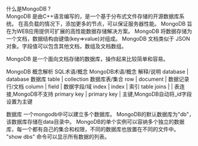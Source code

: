 什么是MongoDB ?    
MongoDB 是由C++语言编写的，是一个基于分布式文件存储的开源数据库系统。
在高负载的情况下，添加更多的节点，可以保证服务器性能。
MongoDB 旨在为WEB应用提供可扩展的高性能数据存储解决方案。
MongoDB 将数据存储为一个文档，数据结构由键值(key=>value)对组成。
MongoDB 文档类似于 JSON 对象。字段值可以包含其他文档，数组及文档数组。

MongoDB 是一个面向文档存储的数据库，操作起来比较简单和容易。



MongoDB 概念解析
SQL术语/概念	MongoDB术语/概念	解释/说明
database |	database	数据库
table |	collection	数据库表/集合
row	| document |	数据记录行/文档
column	| field | 	数据字段/域
index	| index	| 索引
table joins	|   | 	表连接,MongoDB不支持
primary key	| primary key	| 主键,MongoDB自动将_id字段设置为主键

数据库
一个mongodb中可以建立多个数据库。
MongoDB的默认数据库为"db"，该数据库存储在data目录中。
MongoDB的单个实例可以容纳多个独立的数据库，每一个都有自己的集合和权限，不同的数据库也放置在不同的文件中。
"show dbs" 命令可以显示所有数据的列表。










